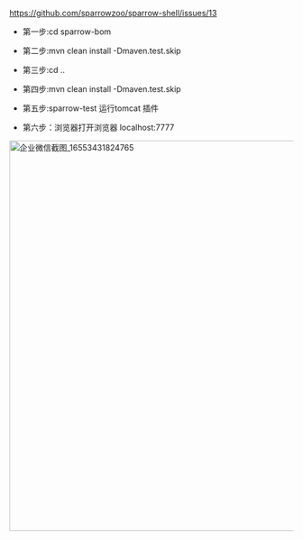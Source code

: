 https://github.com/sparrowzoo/sparrow-shell/issues/13

- 第一步:cd sparrow-bom
- 第二步:mvn clean install -Dmaven.test.skip
- 第三步:cd ..
- 第四步:mvn clean install -Dmaven.test.skip
- 第五步:sparrow-test 运行tomcat 插件

- 第六步：浏览器打开浏览器 localhost:7777




<img width="693" alt="企业微信截图_16553431824765" src="https://user-images.githubusercontent.com/5276088/173972467-eec591c0-70d1-4784-ba2f-4c1a30a20780.png">
